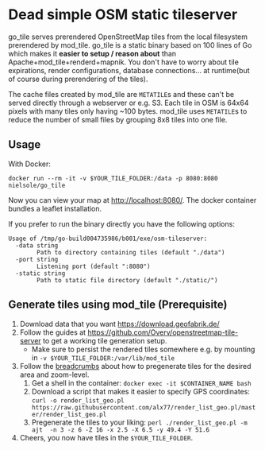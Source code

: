 # Dead simple OSM static tileserver

go_tile serves prerendered OpenStreetMap tiles from the local filesystem prerendered by mod_tile.
go_tile is a static binary based on 100 lines of Go which makes it **easier to setup / reason about** than Apache+mod_tile+renderd+mapnik. You don't have to worry about tile expirations, render configurations, database connections... at runtime(but of course during prerendering of the tiles).

The cache files created by mod_tile are `METATILE`s and these can't be served directly through a webserver or e.g. S3.
Each tile in OSM is 64x64 pixels with many tiles only having ~100 bytes. mod_tile uses `METATILE`s to reduce the number of small files by grouping 8x8 tiles into one file.

## Usage

With Docker:

```
docker run --rm -it -v $YOUR_TILE_FOLDER:/data -p 8080:8080 nielsole/go_tile
```

Now you can view your map at <http://localhost:8080/>. The docker container bundles a leaflet installation.

If you prefer to run the binary directly you have the following options:

```
Usage of /tmp/go-build004735986/b001/exe/osm-tileserver:
  -data string
        Path to directory containing tiles (default "./data")
  -port string
        Listening port (default ":8080")
  -static string
        Path to static file directory (default "./static/")
```

## Generate tiles using mod_tile (Prerequisite)

1. Download data that you want <https://download.geofabrik.de/>
1. Follow the guides at <https://github.com/Overv/openstreetmap-tile-server> to get a working tile generation setup.
    * Make sure to persist the rendered tiles somewhere e.g. by mounting in `-v $YOUR_TILE_FOLDER:/var/lib/mod_tile`
2. Follow the [breadcrumbs](https://github.com/Overv/openstreetmap-tile-server/issues/15) about how to pregenerate tiles for the desired area and zoom-level.
    1. Get a shell in the container: `docker exec -it $CONTAINER_NAME bash`
    2. Download a script that makes it easier to specify GPS coordinates: `curl -o render_list_geo.pl https://raw.githubusercontent.com/alx77/render_list_geo.pl/master/render_list_geo.pl`
    3. Pregenerate the tiles to your liking: `perl ./render_list_geo.pl -m ajt  -n 3 -z 6 -Z 16 -x 2.5 -X 6.5 -y 49.4 -Y 51.6`
3. Cheers, you now have tiles in the `$YOUR_TILE_FOLDER`.
